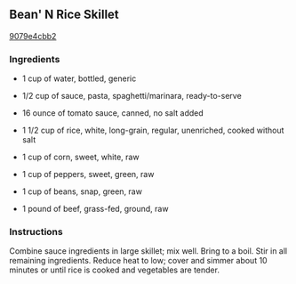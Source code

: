 ## Bean' N Rice Skillet

[9079e4cbb2](https://recipeland.com/recipe/v/bean-n-rice-skillet-1212)

### Ingredients

 - 1 cup of water, bottled, generic

 - 1/2 cup of sauce, pasta, spaghetti/marinara, ready-to-serve

 - 16 ounce of tomato sauce, canned, no salt added

 - 1 1/2 cup of rice, white, long-grain, regular, unenriched, cooked without salt

 - 1 cup of corn, sweet, white, raw

 - 1 cup of peppers, sweet, green, raw

 - 1 cup of beans, snap, green, raw

 - 1 pound of beef, grass-fed, ground, raw

### Instructions

Combine sauce ingredients in large skillet; mix well. Bring to a boil. Stir in all remaining ingredients. Reduce heat to low; cover and simmer about 10 minutes or until rice is cooked and vegetables are tender.